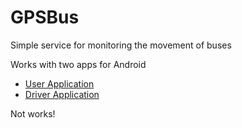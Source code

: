 GPSBus
======

Simple service for monitoring the movement of buses

Works with two apps for Android
- [User Application](https://github.com/LogansUA/UserApplication.git)
- [Driver Application](https://github.com/LogansUA/DriverApplication.git)

Not works!
